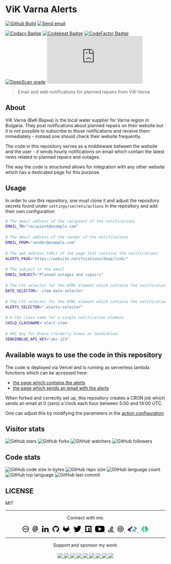 # ViK Varna Alerts

[![Github Build](https://github.com/scriptex/vik-varna-alerts/workflows/Build/badge.svg)](https://github.com/scriptex/vik-varna-alerts/actions?query=workflow%3ABuild)
[![Send email](https://github.com/scriptex/vik-varna-alerts/actions/workflows/send-email.yml/badge.svg)](https://github.com/scriptex/vik-varna-alerts/actions/workflows/send-email.yml)

[![Codacy Badge](https://app.codacy.com/project/badge/Grade/34d3d75710534dc6a38c3584a1dcd068)](https://www.codacy.com/gh/scriptex/vik-varna-alerts/dashboard?utm_source=github.com&utm_medium=referral&utm_content=scriptex/vik-varna-alerts&utm_campaign=Badge_Grade)
[![Codebeat Badge](https://codebeat.co/badges/d765a4c8-2c0e-44f2-89c3-fa364fdc14e6)](https://codebeat.co/projects/github-com-scriptex-vik-varna-alerts-master)
[![CodeFactor Badge](https://www.codefactor.io/repository/github/scriptex/vik-varna-alerts/badge)](https://www.codefactor.io/repository/github/scriptex/vik-varna-alerts)
[![DeepScan grade](https://deepscan.io/api/teams/3574/projects/5257/branches/40799/badge/grade.svg)](https://deepscan.io/dashboard#view=project&tid=3574&pid=5257&bid=40799)
[![Analytics](https://ga-beacon-361907.ew.r.appspot.com/UA-83446952-1/github.com/scriptex/vik-varna-alerts/README.md?pixel)](https://github.com/scriptex/vik-varna-alerts/)

> Email and web notifications for planned repairs from ViK-Varna

## About

ViK Varna (ВиК-Варна) is the local water supplier for Varna region in Bulgaria. They post notifications about planned repairs on their website but it is not possible to subscribe to those notifications and receive them immediately - instead one should check their website frequently.

The code in this repository serves as a middleware between the website and the user - it sends hourly notifications on email which contain the latest news related to planned repairs and outages.

The way the code is structured allows for integration with any other website which has a dedicated page for this purpose.

## Usage

In order to use this repository, one must clone it and adjust the repository secrets found under `settings/secrets/actions` in the repository and add their own configuration:

```sh
# The email address of the recipient of the notifications
EMAIL_TO="recipient@example.com"

# The email address of the sender of the notifications
EMAIL_FROM="sender@example.com"

# The web address (URL) of the page that contains the notifications
ALERTS_PAGE="https://website.notifications/deep/link/"

# The subject in the email
EMAIL_SUBJECT="Planned outages and repairs"

# The CSS selector for the HTML element which contains the notifications
DATE_SELECTOR='.item-date-selector'

# The CSS selector for the HTML element which contains the notifications
ALERTS_SELECTOR=".alerts-selector"

# A CSS class name for a single notification element
CHILD_CLASSNAME='alert-item'

# API key for Brevo (formerly known as Sendinblue)
SENDINBLUE_API_KEY="abc-123"
```

## Available ways to use the code in this repository

The code is deployed via Vercel and is running as serverless lambda functions which can be accessed here:

-   [the page which contains the alerts](https://vik-varna-alerts.atanas.info/api/alerts)
-   [the page which sends an email with the alerts](https://vik-varna-alerts.atanas.info/api/email)

When forked and correctly set up, this repository creates a CRON job which sends an email at 0 (zero) o'clock each hour between 5:00 and 14:00 UTC.

One can adjust this by modifying the parameters in the [action configuration](https://github.com/scriptex/vik-varna-alerts/blob/main/.github/workflows/send-email.yml)

## Visitor stats

![GitHub stars](https://img.shields.io/github/stars/scriptex/vik-varna-alerts?style=social)
![GitHub forks](https://img.shields.io/github/forks/scriptex/vik-varna-alerts?style=social)
![GitHub watchers](https://img.shields.io/github/watchers/scriptex/vik-varna-alerts?style=social)
![GitHub followers](https://img.shields.io/github/followers/scriptex?style=social)

## Code stats

![GitHub code size in bytes](https://img.shields.io/github/languages/code-size/scriptex/vik-varna-alerts)
![GitHub repo size](https://img.shields.io/github/repo-size/scriptex/vik-varna-alerts?style=plastic)
![GitHub language count](https://img.shields.io/github/languages/count/scriptex/vik-varna-alerts?style=plastic)
![GitHub top language](https://img.shields.io/github/languages/top/scriptex/vik-varna-alerts?style=plastic)
![GitHub last commit](https://img.shields.io/github/last-commit/scriptex/vik-varna-alerts?style=plastic)

## LICENSE

MIT

---

<div align="center">
    Connect with me:
</div>

<br />

<div align="center">
    <a href="https://atanas.info">
        <img src="https://raw.githubusercontent.com/scriptex/socials/master/styled-assets/logo.svg" height="20" alt="">
    </a>
    &nbsp;
    <a href="mailto:hi@atanas.info">
        <img src="https://raw.githubusercontent.com/scriptex/socials/master/styled-assets/email.svg" height="20" alt="">
    </a>
    &nbsp;
    <a href="https://www.linkedin.com/in/scriptex/">
        <img src="https://raw.githubusercontent.com/scriptex/socials/master/styled-assets/linkedin.svg" height="20" alt="">
    </a>
    &nbsp;
    <a href="https://github.com/scriptex">
        <img src="https://raw.githubusercontent.com/scriptex/socials/master/styled-assets/github.svg" height="20" alt="">
    </a>
    &nbsp;
    <a href="https://gitlab.com/scriptex">
        <img src="https://raw.githubusercontent.com/scriptex/socials/master/styled-assets/gitlab.svg" height="20" alt="">
    </a>
    &nbsp;
    <a href="https://twitter.com/scriptexbg">
        <img src="https://raw.githubusercontent.com/scriptex/socials/master/styled-assets/twitter.svg" height="20" alt="">
    </a>
    &nbsp;
    <a href="https://www.npmjs.com/~scriptex">
        <img src="https://raw.githubusercontent.com/scriptex/socials/master/styled-assets/npm.svg" height="20" alt="">
    </a>
    &nbsp;
    <a href="https://www.youtube.com/user/scriptex">
        <img src="https://raw.githubusercontent.com/scriptex/socials/master/styled-assets/youtube.svg" height="20" alt="">
    </a>
    &nbsp;
    <a href="https://stackoverflow.com/users/4140082/atanas-atanasov">
        <img src="https://raw.githubusercontent.com/scriptex/socials/master/styled-assets/stackoverflow.svg" height="20" alt="">
    </a>
    &nbsp;
    <a href="https://codepen.io/scriptex/">
        <img src="https://raw.githubusercontent.com/scriptex/socials/master/styled-assets/codepen.svg" width="20" alt="">
    </a>
    &nbsp;
    <a href="https://profile.codersrank.io/user/scriptex">
        <img src="https://raw.githubusercontent.com/scriptex/socials/master/styled-assets/codersrank.svg" height="20" alt="">
    </a>
    &nbsp;
    <a href="https://linktr.ee/scriptex">
        <img src="https://raw.githubusercontent.com/scriptex/socials/master/styled-assets/linktree.svg" height="20" alt="">
    </a>
</div>

---

<div align="center">
Support and sponsor my work:
<br />
<br />
<a href="https://twitter.com/intent/tweet?text=Checkout%20this%20awesome%20developer%20profile%3A&url=https%3A%2F%2Fgithub.com%2Fscriptex&via=scriptexbg&hashtags=software%2Cgithub%2Ccode%2Cawesome" title="Tweet">
	<img src="https://img.shields.io/badge/Tweet-Share_my_profile-blue.svg?logo=twitter&color=38A1F3" />
</a>
<a href="https://paypal.me/scriptex" title="Donate on Paypal">
	<img src="https://img.shields.io/badge/Donate-Support_me_on_PayPal-blue.svg?logo=paypal&color=222d65" />
</a>
<a href="https://revolut.me/scriptex" title="Donate on Revolut">
	<img src="https://img.shields.io/endpoint?url=https://raw.githubusercontent.com/scriptex/scriptex/master/badges/revolut.json" />
</a>
<a href="https://patreon.com/atanas" title="Become a Patron">
	<img src="https://img.shields.io/badge/Become_Patron-Support_me_on_Patreon-blue.svg?logo=patreon&color=e64413" />
</a>
<a href="https://ko-fi.com/scriptex" title="Buy Me A Coffee">
	<img src="https://img.shields.io/badge/Donate-Buy%20me%20a%20coffee-yellow.svg?logo=ko-fi" />
</a>
<a href="https://liberapay.com/scriptex/donate" title="Donate on Liberapay">
	<img src="https://img.shields.io/liberapay/receives/scriptex?label=Donate%20on%20Liberapay&logo=liberapay" />
</a>

<a href="https://img.shields.io/endpoint?url=https://raw.githubusercontent.com/scriptex/scriptex/master/badges/bitcoin.json" title="Donate Bitcoin">
	<img src="https://img.shields.io/endpoint?url=https://raw.githubusercontent.com/scriptex/scriptex/master/badges/bitcoin.json" />
</a>
<a href="https://img.shields.io/endpoint?url=https://raw.githubusercontent.com/scriptex/scriptex/master/badges/etherium.json" title="Donate Etherium">
	<img src="https://img.shields.io/endpoint?url=https://raw.githubusercontent.com/scriptex/scriptex/master/badges/etherium.json" />
</a>
<a href="https://img.shields.io/endpoint?url=https://raw.githubusercontent.com/scriptex/scriptex/master/badges/shiba-inu.json" title="Donate Shiba Inu">
	<img src="https://img.shields.io/endpoint?url=https://raw.githubusercontent.com/scriptex/scriptex/master/badges/shiba-inu.json" />
</a>
</div>
